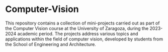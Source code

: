 # Computer-Vision

This repository contains a collection of mini-projects carried out as part of the Computer Vision course at the University of Zaragoza, during the 2023-2024 academic period. The projects address various topics and applications within the field of computer vision, developed by students from the School of Engineering and Architecture.
